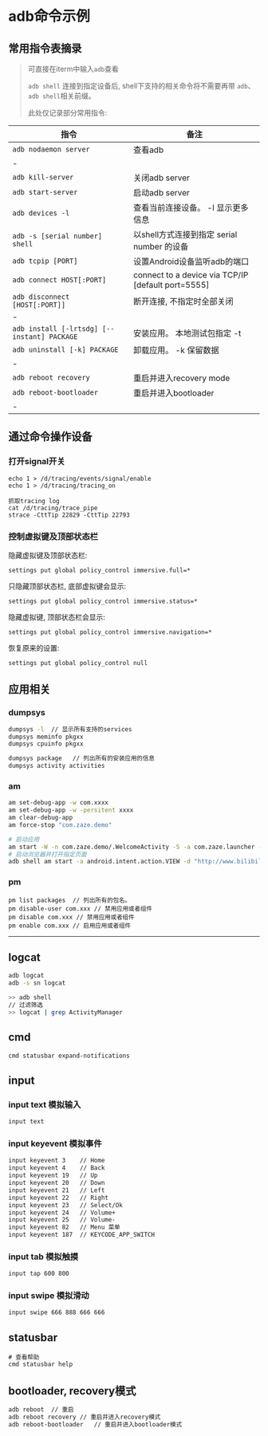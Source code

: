 # adb命令示例

## 常用指令表摘录

> 可直接在iterm中输入``adb``查看
>
> ``adb shell`` 连接到指定设备后, shell下支持的相关命令将不需要再带 ``adb``、``adb shell``相关前缀。
>
> 此处仅记录部分常用指令:

| 指令                                          | 备注                                               |
| --------------------------------------------- | -------------------------------------------------- |
| ``adb nodaemon server``                       | 查看adb                                            |
| -                                             |                                                    |
| ``adb kill-server``                           | 关闭adb server                                     |
| ``adb start-server``                          | 启动adb server                                     |
| ``adb devices -l``                            | 查看当前连接设备。 -l 显示更多信息                 |
| ``adb -s [serial number] shell``              | 以shell方式连接到指定 serial number 的设备         |
| ``adb tcpip [PORT]``                          | 设置Android设备监听adb的端口                       |
| ``adb connect HOST[:PORT]``                   | connect to a device via TCP/IP [default port=5555] |
| ``adb disconnect [HOST[:PORT]]``              | 断开连接, 不指定时全部关闭                         |
| -                                             |                                                    |
| ``adb install [-lrtsdg] [--instant] PACKAGE`` | 安装应用。 本地测试包指定 -t                       |
| ``adb uninstall [-k] PACKAGE``                | 卸载应用。 -k 保留数据                             |
| -                                             |                                                    |
| ``adb reboot recovery``                       | 重启并进入recovery mode                            |
| ``adb reboot-bootloader``                     | 重启并进入bootloader                               |
| -                                             |                                                    |

## 通过命令操作设备

### 打开signal开关

```shell
echo 1 > /d/tracing/events/signal/enable
echo 1 > /d/tracing/tracing_on

抓取tracing log
cat /d/tracing/trace_pipe
strace -CttTip 22829 -CttTip 22793
```

### 控制虚拟键及顶部状态栏

隐藏虚拟键及顶部状态栏:

```
settings put global policy_control immersive.full=*
```

只隐藏顶部状态栏, 底部虚拟键会显示:

```
settings put global policy_control immersive.status=*
```

隐藏虚拟键, 顶部状态栏会显示:

```
settings put global policy_control immersive.navigation=*
```

恢复原来的设置:

```
settings put global policy_control null
```





## 应用相关

### dumpsys
```bash
dumpsys -l  // 显示所有支持的services
dumpsys meminfo pkgxx
dumpsys cpuinfo pkgxx

dumpsys package   // 列出所有的安装应用的信息
dumpsys activity activities
```

### am

```bash
am set-debug-app -w com.xxxx
am set-debug-app -w -persitent xxxx
am clear-debug-app
am force-stop "com.zaze.demo"

# 启动应用
am start -W -n com.zaze.demo/.WelcomeActivity -S -a com.zaze.launcher -c android.intent.category.DEFAULT -f 0x10200000
# 启动浏览器并打开指定页面
adb shell am start -a android.intent.action.VIEW -d "http://www.bilibili.com"
```

### pm

```
pm list packages  // 列出所有的包名。
pm disable-user com.xxx // 禁用应用或者组件
pm disable com.xxx // 禁用应用或者组件
pm enable com.xxx // 启用应用或者组件
```

---

## logcat 

```bash
adb logcat
adb -s sn logcat
```

```bash
>> adb shell
// 过滤筛选
>> logcat | grep ActivityManager 
```



## cmd

```bash
cmd statusbar expand-notifications
```



## input

### input text 模拟输入
```bash
input text
```

### input keyevent 模拟事件
```bash
input keyevent 3    // Home
input keyevent 4    // Back
input keyevent 19   // Up
input keyevent 20   // Down
input keyevent 21   // Left
input keyevent 22   // Right
input keyevent 23   // Select/Ok
input keyevent 24   // Volume+
input keyevent 25   // Volume-
input keyevent 82   // Menu 菜单
input keyevent 187 	// KEYCODE_APP_SWITCH
```

### input tab 模拟触摸
```bash
input tap 600 800
```

### input swipe 模拟滑动

```bash
input swipe 666 888 666 666
```



## statusbar



```
# 查看帮助
cmd statusbar help

```





## bootloader, recovery模式

```bash
adb reboot  // 重启
adb reboot recovery // 重启并进入recovery模式
adb reboot-bootloader   // 重启并进入bootloader模式
```



[1]: http://static.zybuluo.com/zaze/53kqp387aoy6xdxryh1yk2lx/image_1e07q1jt011rt165c3cs1ao91tsr9.png
[2]: http://static.zybuluo.com/zaze/k8cyxkqs5eq1eb7vk63zfodg/image_1e07q380o1gjlqe1t83o501218m.png
